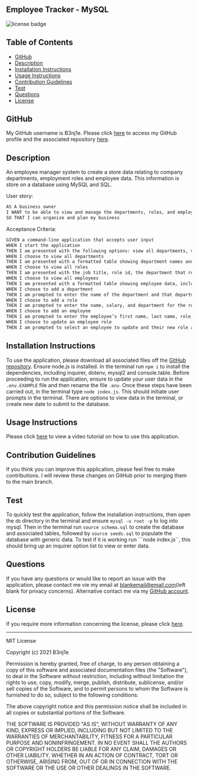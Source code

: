 ## Employee Tracker - MySQL
![license badge](https://img.shields.io/static/v1?label=License&message=MIT-Licencse&color=success)

## Table of Contents
* [GitHub](#GitHub)
* [Description](#description)
* [Installation Instructions](#installation-instructions)
* [Usage Instructions](#usage-instructions)
* [Contribution Guidelines](#contribution-guidelines)
* [Test](#test)
* [Questions](#questions)
* [License](#license)

## GitHub
My GitHub username is B3nj1e. 
Please click [here](https://github.com/B3nj1e) to access my GitHub profile and the associated repository [here](https://github.com/B3nj1e/Employee-Tracker).

## Description
An employee manager system to create a store data relating to company departments, employment roles and employee data. This information is store on a database using MySQL and SQL. 

User story:
```md
AS A business owner
I WANT to be able to view and manage the departments, roles, and employees in my company
SO THAT I can organize and plan my business
```
Acceptance Criteria:

```md
GIVEN a command-line application that accepts user input
WHEN I start the application
THEN I am presented with the following options: view all departments, view all roles, view all employees, add a department, add a role, add an employee, and update an employee role
WHEN I choose to view all departments
THEN I am presented with a formatted table showing department names and department ids
WHEN I choose to view all roles
THEN I am presented with the job title, role id, the department that role belongs to, and the salary for that role
WHEN I choose to view all employees
THEN I am presented with a formatted table showing employee data, including employee ids, first names, last names, job titles, departments, salaries, and managers that the employees report to
WHEN I choose to add a department
THEN I am prompted to enter the name of the department and that department is added to the database
WHEN I choose to add a role
THEN I am prompted to enter the name, salary, and department for the role and that role is added to the database
WHEN I choose to add an employee
THEN I am prompted to enter the employee’s first name, last name, role, and manager, and that employee is added to the database
WHEN I choose to update an employee role
THEN I am prompted to select an employee to update and their new role and this information is updated in the database 
```


## Installation Instructions
To use the application, please download all associated files off the [GitHub repository](https://github.com/B3nj1e/Employee-Tracker). Ensure node.js is installed. In the terminal run ``npm i`` to install the dependencies, including inquirer, dotenv, mysql2 and console.table. Before proceeding to run the application, ensure to update your user data in the ``.env.EXAMPLE`` file and then rename the file ``.env``. Once these steps have been carried out, in the terminal type ``node index.js``. This should initiate user prompts in the terminal. There are options to view data in the terminal, or create new date to submit to the database.  

## Usage Instructions
Please click [here](https://drive.google.com/file/d/1UHRjn0ONW8JBoi3t79UhrVfK-d-u7zh0/view) to view a video tutorial on how to use this application. 

## Contribution Guidelines
If you think you can improve this application, please feel free to make contributions. I will review these changes on GitHub prior to merging them to the main branch.

## Test
To quickly test the application, follow the installation instructions, then open the ``db`` directory in the terminal and ensure ``mysql -u root -p`` to log into mysql. Then in the terminal run ``source schema.sql`` to create the database and associated tables, followed by ``source seeds.sql`` to populate the database with generic data. To test if it is working run ```node index.js``, this should bring up an inquirer option list to view or enter data.

## Questions
If you have any questions or would like to report an issue with the application, please contact me vie my email at blankemail@email.com(left blank for privacy concerns). Alternative contact me via my [GitHub account](https://github.com/B3nj1e). 

## License
If you require more information concerning the license, please click [here](https://choosealicense.com/licenses/).

---------------------

MIT License

Copyright (c) 2021 B3nj1e

Permission is hereby granted, free of charge, to any person obtaining a copy
of this software and associated documentation files (the "Software"), to deal
in the Software without restriction, including without limitation the rights
to use, copy, modify, merge, publish, distribute, sublicense, and/or sell
copies of the Software, and to permit persons to whom the Software is
furnished to do so, subject to the following conditions:

The above copyright notice and this permission notice shall be included in all
copies or substantial portions of the Software.

THE SOFTWARE IS PROVIDED "AS IS", WITHOUT WARRANTY OF ANY KIND, EXPRESS OR
IMPLIED, INCLUDING BUT NOT LIMITED TO THE WARRANTIES OF MERCHANTABILITY,
FITNESS FOR A PARTICULAR PURPOSE AND NONINFRINGEMENT. IN NO EVENT SHALL THE
AUTHORS OR COPYRIGHT HOLDERS BE LIABLE FOR ANY CLAIM, DAMAGES OR OTHER
LIABILITY, WHETHER IN AN ACTION OF CONTRACT, TORT OR OTHERWISE, ARISING FROM,
OUT OF OR IN CONNECTION WITH THE SOFTWARE OR THE USE OR OTHER DEALINGS IN THE
SOFTWARE.